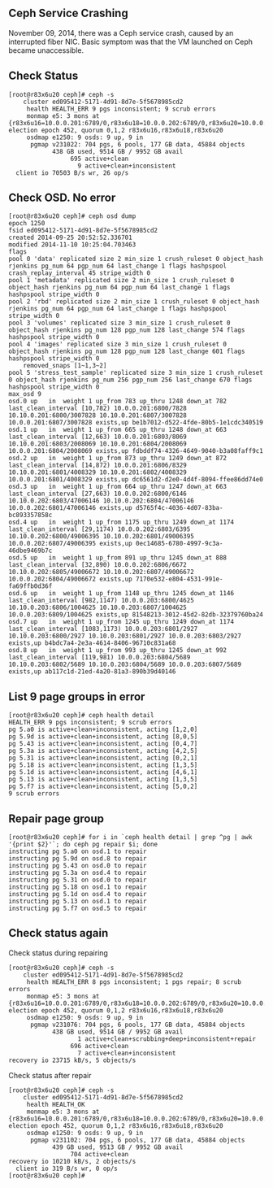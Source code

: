 ## Ceph Service Crashing
November 09, 2014, there was a Ceph service crash, caused by an interrupted fiber NIC. Basic symptom was that the VM launched on Ceph became unaccessible.

## Check Status

	[root@r83x6u20 ceph]# ceph -s
	    cluster ed095412-5171-4d91-8d7e-5f5678985cd2
	     health HEALTH_ERR 9 pgs inconsistent; 9 scrub errors
	     monmap e5: 3 mons at {r83x6u16=10.0.0.201:6789/0,r83x6u18=10.0.0.202:6789/0,r83x6u20=10.0.0.203:6789/0}, election epoch 452, quorum 0,1,2 r83x6u16,r83x6u18,r83x6u20
	     osdmap e1250: 9 osds: 9 up, 9 in
	      pgmap v231022: 704 pgs, 6 pools, 177 GB data, 45884 objects
	            438 GB used, 9514 GB / 9952 GB avail
	                 695 active+clean
	                   9 active+clean+inconsistent
	  client io 70503 B/s wr, 26 op/s

## Check OSD. No error

	[root@r83x6u20 ceph]# ceph osd dump
	epoch 1250
	fsid ed095412-5171-4d91-8d7e-5f5678985cd2
	created 2014-09-25 20:52:52.336701
	modified 2014-11-10 10:25:04.703463
	flags 
	pool 0 'data' replicated size 2 min_size 1 crush_ruleset 0 object_hash rjenkins pg_num 64 pgp_num 64 last_change 1 flags hashpspool crash_replay_interval 45 stripe_width 0
	pool 1 'metadata' replicated size 2 min_size 1 crush_ruleset 0 object_hash rjenkins pg_num 64 pgp_num 64 last_change 1 flags hashpspool stripe_width 0
	pool 2 'rbd' replicated size 2 min_size 1 crush_ruleset 0 object_hash rjenkins pg_num 64 pgp_num 64 last_change 1 flags hashpspool stripe_width 0
	pool 3 'volumes' replicated size 3 min_size 1 crush_ruleset 0 object_hash rjenkins pg_num 128 pgp_num 128 last_change 574 flags hashpspool stripe_width 0
	pool 4 'images' replicated size 3 min_size 1 crush_ruleset 0 object_hash rjenkins pg_num 128 pgp_num 128 last_change 601 flags hashpspool stripe_width 0
		removed_snaps [1~1,3~2]
	pool 5 'stress_test_sample' replicated size 3 min_size 1 crush_ruleset 0 object_hash rjenkins pg_num 256 pgp_num 256 last_change 670 flags hashpspool stripe_width 0
	max_osd 9
	osd.0 up   in  weight 1 up_from 783 up_thru 1248 down_at 782 last_clean_interval [10,782) 10.0.0.201:6800/7828 10.10.0.201:6800/3007828 10.10.0.201:6807/3007828 10.0.0.201:6807/3007828 exists,up be1b7012-d522-4fde-80b5-1e1cdc340519
	osd.1 up   in  weight 1 up_from 665 up_thru 1248 down_at 663 last_clean_interval [12,663) 10.0.0.201:6803/8069 10.10.0.201:6803/2008069 10.10.0.201:6804/2008069 10.0.0.201:6804/2008069 exists,up fdbddf74-4326-4649-9040-b3a08faff9c1
	osd.2 up   in  weight 1 up_from 873 up_thru 1249 down_at 872 last_clean_interval [14,872) 10.0.0.201:6806/8329 10.10.0.201:6801/4008329 10.10.0.201:6802/4008329 10.0.0.201:6801/4008329 exists,up dc6561d2-d2e0-4d4f-8094-ffee86dd74e0
	osd.3 up   in  weight 1 up_from 664 up_thru 1247 down_at 663 last_clean_interval [27,663) 10.0.0.202:6800/6146 10.10.0.202:6803/47006146 10.10.0.202:6804/47006146 10.0.0.202:6801/47006146 exists,up d5765f4c-4036-4d07-83ba-bc893357858c
	osd.4 up   in  weight 1 up_from 1175 up_thru 1249 down_at 1174 last_clean_interval [29,1174) 10.0.0.202:6803/6395 10.10.0.202:6800/49006395 10.10.0.202:6801/49006395 10.0.0.202:6807/49006395 exists,up 0ec14685-6780-4997-9c3a-46dbe9469b7c
	osd.5 up   in  weight 1 up_from 891 up_thru 1245 down_at 888 last_clean_interval [32,890) 10.0.0.202:6806/6672 10.10.0.202:6805/49006672 10.10.0.202:6807/49006672 10.0.0.202:6804/49006672 exists,up 7170e532-e804-4531-991e-fa69ffb0d36f
	osd.6 up   in  weight 1 up_from 1148 up_thru 1245 down_at 1146 last_clean_interval [982,1147) 10.0.0.203:6800/4625 10.10.0.203:6806/1004625 10.10.0.203:6807/1004625 10.0.0.203:6809/1004625 exists,up 81548213-3012-45d2-82db-32379760ba24
	osd.7 up   in  weight 1 up_from 1245 up_thru 1249 down_at 1174 last_clean_interval [1083,1173) 10.0.0.203:6801/2927 10.10.0.203:6800/2927 10.10.0.203:6801/2927 10.0.0.203:6803/2927 exists,up b4bdc7a4-2e3a-4614-8406-96710c831a68
	osd.8 up   in  weight 1 up_from 993 up_thru 1245 down_at 992 last_clean_interval [119,981) 10.0.0.203:6804/5689 10.10.0.203:6802/5689 10.10.0.203:6804/5689 10.0.0.203:6807/5689 exists,up ab117c1d-21ed-4a20-81a3-890b39d40146

## List 9 page groups in error

	[root@r83x6u20 ceph]# ceph health detail
	HEALTH_ERR 9 pgs inconsistent; 9 scrub errors
	pg 5.a0 is active+clean+inconsistent, acting [1,2,0]
	pg 5.9d is active+clean+inconsistent, acting [8,0,5]
	pg 5.43 is active+clean+inconsistent, acting [0,4,7]
	pg 5.3a is active+clean+inconsistent, acting [4,2,5]
	pg 5.31 is active+clean+inconsistent, acting [0,2,1]
	pg 5.18 is active+clean+inconsistent, acting [1,3,5]
	pg 5.1d is active+clean+inconsistent, acting [4,6,1]
	pg 5.13 is active+clean+inconsistent, acting [1,3,5]
	pg 5.f7 is active+clean+inconsistent, acting [5,0,2]
	9 scrub errors

## Repair page group

	[root@r83x6u20 ceph]# for i in `ceph health detail | grep ^pg | awk '{print $2}'`; do ceph pg repair $i; done
	instructing pg 5.a0 on osd.1 to repair
	instructing pg 5.9d on osd.8 to repair
	instructing pg 5.43 on osd.0 to repair
	instructing pg 5.3a on osd.4 to repair
	instructing pg 5.31 on osd.0 to repair
	instructing pg 5.18 on osd.1 to repair
	instructing pg 5.1d on osd.4 to repair
	instructing pg 5.13 on osd.1 to repair
	instructing pg 5.f7 on osd.5 to repair

## Check status again
Check status during repairing

	[root@r83x6u20 ceph]# ceph -s
	    cluster ed095412-5171-4d91-8d7e-5f5678985cd2
	     health HEALTH_ERR 8 pgs inconsistent; 1 pgs repair; 8 scrub errors
	     monmap e5: 3 mons at {r83x6u16=10.0.0.201:6789/0,r83x6u18=10.0.0.202:6789/0,r83x6u20=10.0.0.203:6789/0}, election epoch 452, quorum 0,1,2 r83x6u16,r83x6u18,r83x6u20
	     osdmap e1250: 9 osds: 9 up, 9 in
	      pgmap v231076: 704 pgs, 6 pools, 177 GB data, 45884 objects
	            438 GB used, 9514 GB / 9952 GB avail
	                   1 active+clean+scrubbing+deep+inconsistent+repair
	                 696 active+clean
	                   7 active+clean+inconsistent
	recovery io 23715 kB/s, 5 objects/s

Check status after repair

	[root@r83x6u20 ceph]# ceph -s
	    cluster ed095412-5171-4d91-8d7e-5f5678985cd2
	     health HEALTH_OK
	     monmap e5: 3 mons at {r83x6u16=10.0.0.201:6789/0,r83x6u18=10.0.0.202:6789/0,r83x6u20=10.0.0.203:6789/0}, election epoch 452, quorum 0,1,2 r83x6u16,r83x6u18,r83x6u20
	     osdmap e1250: 9 osds: 9 up, 9 in
	      pgmap v231102: 704 pgs, 6 pools, 177 GB data, 45884 objects
	            439 GB used, 9513 GB / 9952 GB avail
	                 704 active+clean
	recovery io 10210 kB/s, 2 objects/s
	  client io 319 B/s wr, 0 op/s
	[root@r83x6u20 ceph]# 
